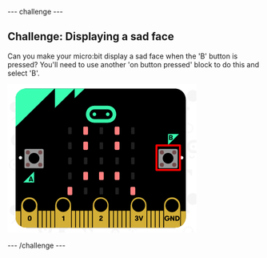 \--- challenge \---

## Challenge: Displaying a sad face

Can you make your micro:bit display a sad face when the 'B' button is pressed? You'll need to use another 'on button pressed' block to do this and select 'B'.

![لقطة شاشة](images/badge-sad-emulator.png)

\--- /challenge \---